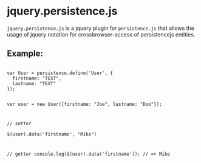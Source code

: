# jquery.persistence.js

`jquery.persistence.js` is a jquery plugin for `persistence.js` that allows the usage of jquery notation for crossbrowser-access of persistencejs entities.
 
Example:
--------
<code>                         
var User = persistence.define('User', {
  firstname: "TEXT",
  lastname: "TEXT"
});

var user = new User({firstname: "Joe", lastname: "Doo"});

// setter   
$(user).data('firstname', "Mike") 

// getter
console.log($(user).data('firstname')); // => Mike
<code> 
